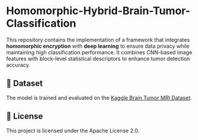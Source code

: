 # Homomorphic-Hybrid-Brain-Tumor-Classification

This repository contains the implementation of a framework that integrates **homomorphic encryption** with **deep learning** to ensure data privacy while maintaining high classification performance. It combines CNN-based image features with block-level statistical descriptors to enhance tumor detection accuracy.

## 📂 Dataset
The model is trained and evaluated on the [Kaggle Brain Tumor MRI Dataset](https://www.kaggle.com/datasets/masoudnickparvar/brain-tumor-mri-dataset).

## 📜 License
This project is licensed under the Apache License 2.0.

